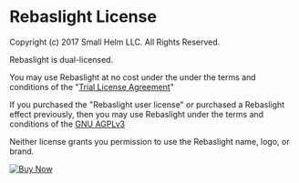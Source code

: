 # Rebaslight License

Copyright (c) 2017 Small Helm LLC. All Rights Reserved.

Rebaslight is dual-licensed.

You may use Rebaslight at no cost under the under the terms and conditions of the "[Trial License Agreement](https://github.com/rebaslight/rebaslight/blob/master/TRIAL-LICENSE.md)"

If you purchased the "Rebaslight user license" or purchased a Rebaslight effect previously, then you may use Rebaslight under the terms and conditions of the [GNU AGPLv3](https://github.com/rebaslight/rebaslight/blob/master/AGPL-3.0)

Neither license grants you permission to use the Rebaslight name, logo, or brand.

[![Buy Now](https://www.paypalobjects.com/en_US/i/btn/btn_buynowCC_LG.gif)](http://www.rebaslight.com/buy.html)
